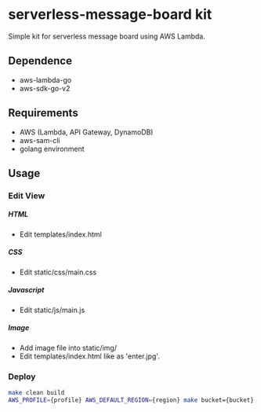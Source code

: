 # serverless-message-board kit
Simple kit for serverless message board using AWS Lambda.


## Dependence
- aws-lambda-go
- aws-sdk-go-v2


## Requirements
- AWS (Lambda, API Gateway, DynamoDB)
- aws-sam-cli
- golang environment


## Usage

### Edit View
##### HTML
- Edit templates/index.html

##### CSS
- Edit static/css/main.css

##### Javascript
- Edit static/js/main.js

##### Image
- Add image file into static/img/
- Edit templates/index.html like as 'enter.jpg'.

### Deploy
```bash
make clean build
AWS_PROFILE={profile} AWS_DEFAULT_REGION={region} make bucket={bucket} stack={stack name} deploy
```
